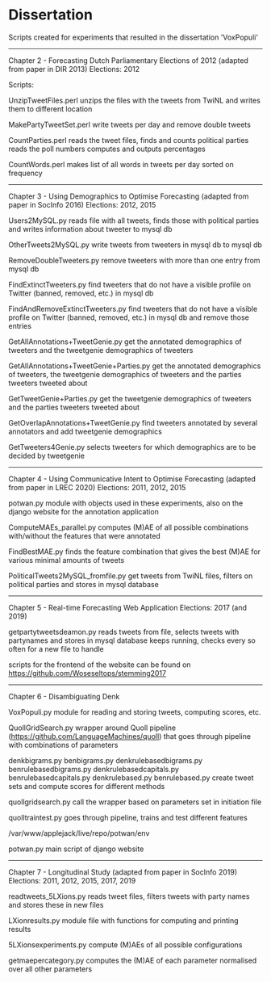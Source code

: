 # Dissertation
Scripts created for experiments that resulted in the dissertation 'VoxPopuli'

* * * * * * * * * * * * * * * * * * * * * * * * * * * * * * * * * * * * * * * * * * * * * * * * 

Chapter 2 - Forecasting Dutch Parliamentary Elections of 2012 (adapted from paper in DIR 2013)
Elections: 2012

Scripts:

UnzipTweetFiles.perl
unzips the files with the tweets from TwiNL and writes them to different location

MakePartyTweetSet.perl
write tweets per day and remove double tweets

CountParties.perl
reads the tweet files, finds and counts political parties
reads the poll numbers
computes and outputs percentages

CountWords.perl
makes list of all words in tweets per day sorted on frequency

* * * * * * * * * * * * * * * * * * * * * * * * * * * * * * * * * * * * * * * * * * * * * * * * 

Chapter 3 - Using Demographics to Optimise Forecasting (adapted from paper in SocInfo 2016)
Elections: 2012, 2015

Users2MySQL.py
reads file with all tweets, finds those with political parties and writes information about tweeter to mysql db

OtherTweets2MySQL.py
write tweets from tweeters in mysql db to mysql db

RemoveDoubleTweeters.py
remove tweeters with more than one entry from mysql db

FindExtinctTweeters.py
find tweeters that do not have a visible profile on Twitter (banned, removed, etc.) in mysql db

FindAndRemoveExtinctTweeters.py
find tweeters that do not have a visible profile on Twitter (banned, removed, etc.) in mysql db and remove those entries

GetAllAnnotations+TweetGenie.py
get the annotated demographics of tweeters and the tweetgenie demographics of tweeters

GetAllAnnotations+TweetGenie+Parties.py
get the annotated demographics of tweeters, the tweetgenie demographics of tweeters and the parties tweeters tweeted about

GetTweetGenie+Parties.py
get the tweetgenie demographics of tweeters and the parties tweeters tweeted about

GetOverlapAnnotations+TweetGenie.py
find tweeters annotated by several annotators and add tweetgenie demographics

GetTweeters4Genie.py
selects tweeters for which demographics are to be decided by tweetgenie

* * * * * * * * * * * * * * * * * * * * * * * * * * * * * * * * * * * * * * * * * * * * * * * * 

Chapter 4 - Using Communicative Intent to Optimise Forecasting (adapted from paper in LREC 2020)
Elections: 2011, 2012, 2015

potwan.py
module with objects used in these experiments, also on the django website for the annotation application

ComputeMAEs_parallel.py
computes (M)AE of all possible combinations with/without the features that were annotated

FindBestMAE.py
finds the feature combination that gives the best (M)AE for various minimal amounts of tweets

PoliticalTweets2MySQL_fromfile.py
get tweets from TwiNL files, filters on political parties and stores in mysql database

* * * * * * * * * * * * * * * * * * * * * * * * * * * * * * * * * * * * * * * * * * * * * * * * 

Chapter 5 - Real-time Forecasting Web Application
Elections: 2017 (and 2019)

getpartytweetsdeamon.py
reads tweets from file, selects tweets with partynames and stores in mysql database
keeps running, checks every so often for a new file to handle

scripts for the frontend of the website can be found on https://github.com/Woseseltops/stemming2017

* * * * * * * * * * * * * * * * * * * * * * * * * * * * * * * * * * * * * * * * * * * * * * * * 

Chapter 6 - Disambiguating Denk

VoxPopuli.py
module for reading and storing tweets, computing scores, etc.

QuollGridSearch.py
wrapper around Quoll pipeline (https://github.com/LanguageMachines/quoll) that goes through pipeline with combinations of parameters

denkbigrams.py
benbigrams.py
denkrulebasedbigrams.py
benrulebasedbigrams.py
denkrulebasedcapitals.py
benrulebasedcapitals.py
denkrulebased.py
benrulebased.py
create tweet sets and compute scores for different methods

quollgridsearch.py
call the wrapper based on parameters set in initiation file

quolltraintest.py
goes through pipeline, trains and test different features

/var/www/applejack/live/repo/potwan/env

potwan.py
main script of django website

* * * * * * * * * * * * * * * * * * * * * * * * * * * * * * * * * * * * * * * * * * * * * * * * 

Chapter 7 - Longitudinal Study (adapted from paper in SocInfo 2019)
Elections: 2011, 2012, 2015, 2017, 2019

readtweets_5LXions.py
reads tweet files, filters tweets with party names and stores these in new files

LXionresults.py
module file with functions for computing and printing results

5LXionsexperiments.py
compute (M)AEs of all possible configurations

getmaepercategory.py
computes the (M)AE of each parameter normalised over all other parameters

